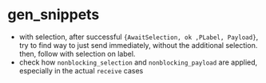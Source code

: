 
# gen_snippets
- with selection, after successful `{AwaitSelection, ok ,PLabel, Payload}`, try to find way to just send immediately, without the additional selection. then, follow with selection on label.
- check how `nonblocking_selection` and `nonblocking_payload` are applied, especially in the actual `receive` cases